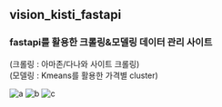 ## vision_kisti_fastapi

### fastapi를 활용한 크롤링&모델링 데이터 관리 사이트
(크롤링 : 아마존/다나와 사이트 크롤링)  
(모델링 : Kmeans를 활용한 가격별 cluster)

![a](https://img.shields.io/badge/JavaScript-F7DF1E?style=flat-square&logo=JavaScript&logoColor=black)
![b](https://img.shields.io/badge/Python-3776AB?style=flat-square&logo=Python&logoColor=white)
![c](https://img.shields.io/badge/Mysql-4479A1?style=flat-square&logo=Mysql&logoColor=white)
